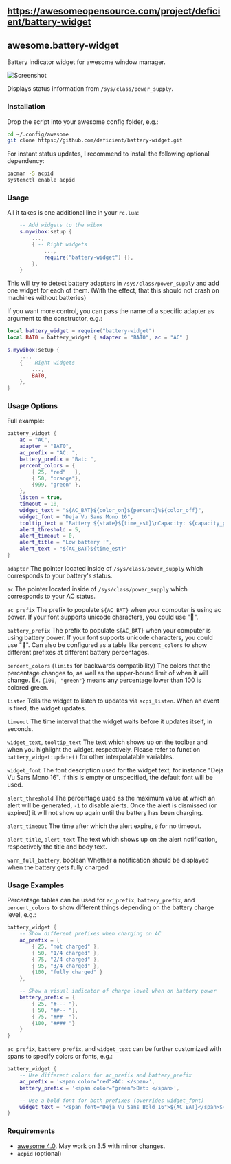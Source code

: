 ## https://awesomeopensource.com/project/deficient/battery-widget
## awesome.battery-widget

Battery indicator widget for awesome window manager.

![Screenshot](/screenshot.png?raw=true "Screenshot")

Displays status information from `/sys/class/power_supply`.


### Installation

Drop the script into your awesome config folder, e.g.:

```bash
cd ~/.config/awesome
git clone https://github.com/deficient/battery-widget.git
```

For instant status updates, I recommend to install the following optional
dependency:

```bash
pacman -S acpid
systemctl enable acpid
```


### Usage

All it takes is one additional line in your `rc.lua`:

```lua
    -- Add widgets to the wibox
    s.mywibox:setup {
        ...,
        { -- Right widgets
            ...,
            require("battery-widget") {},
        },
    }
```

This will try to detect battery adapters in `/sys/class/power_supply` and add
one widget for each of them. (With the effect, that this should not crash on
machines without batteries)

If you want more control, you can pass the name of a specific adapter as argument
to the constructor, e.g.:

```lua
local battery_widget = require("battery-widget")
local BAT0 = battery_widget { adapter = "BAT0", ac = "AC" }

s.mywibox:setup {
    ...,
    { -- Right widgets
        ...,
        BAT0,
    },
}
```

### Usage Options

Full example:

```lua
battery_widget {
    ac = "AC",
    adapter = "BAT0",
    ac_prefix = "AC: ",
    battery_prefix = "Bat: ",
    percent_colors = {
        { 25, "red"   },
        { 50, "orange"},
        {999, "green" },
    },
    listen = true,
    timeout = 10,
    widget_text = "${AC_BAT}${color_on}${percent}%${color_off}",
    widget_font = "Deja Vu Sans Mono 16",
    tooltip_text = "Battery ${state}${time_est}\nCapacity: ${capacity_percent}%",
    alert_threshold = 5,
    alert_timeout = 0,
    alert_title = "Low battery !",
    alert_text = "${AC_BAT}${time_est}"
}
```

`adapter`
The pointer located inside of `/sys/class/power_supply` which corresponds to your battery's status.

`ac`
The pointer located inside of `/sys/class/power_supply` which corresponds to your AC status.

`ac_prefix`
The prefix to populate `${AC_BAT}` when your computer is using ac power. If your font supports unicode characters, you could use "🔌".

`battery_prefix`
The prefix to populate `${AC_BAT}` when your computer is using battery power. If your font supports unicode characters, you could use "🔋". Can also be configured as a table like `percent_colors` to show different prefixes at different battery percentages.

`percent_colors` (`limits` for backwards compatibility)
The colors that the percentage changes to, as well as the upper-bound limit of when it will change. Ex. `{100, "green"}` means any percentage lower than 100 is colored green.

`listen`
Tells the widget to listen to updates via `acpi_listen`. When an event is fired, the widget updates.

`timeout`
The time interval that the widget waits before it updates itself, in seconds.

`widget_text`, `tooltip_text`
The text which shows up on the toolbar and when you highlight the widget, respectively. Please refer to function `battery_widget:update()` for other interpolatable variables.

`widget_font`
The font description used for the widget text, for instance "Deja Vu Sans Mono 16". If this is empty or unspecified, the default font will be used.

`alert_threshold`
The percentage used as the maximum value at which an alert will be generated, `-1` to disable alerts. Once the alert is dismissed (or expired) it will not show up again until the battery has been charging.

`alert_timeout`
The time after which the alert expire, `0` for no timeout.

`alert_title`, `alert_text`
The text which shows up on the alert notification, respectively the title and body text.

`warn_full_battery`, boolean
Whether a notification should be displayed when the battery gets fully charged

### Usage Examples

Percentage tables can be used for `ac_prefix`, `battery_prefix`, and `percent_colors` to show different things depending on the battery charge level, e.g.:

```lua
battery_widget {
    -- Show different prefixes when charging on AC
    ac_prefix = {
        { 25, "not charged" },
        { 50, "1/4 charged" },
        { 75, "2/4 charged" },
        { 95, "3/4 charged" },
        {100, "fully charged" }
    },

    -- Show a visual indicator of charge level when on battery power
    battery_prefix = {
        { 25, "#--- "},
        { 50, "##-- "},
        { 75, "###- "},
        {100, "#### "}
    }
}
```

`ac_prefix`, `battery_prefix`, and `widget_text` can be further customized with spans to specify colors or fonts, e.g.:

```lua
battery_widget {
    -- Use different colors for ac_prefix and battery_prefix
    ac_prefix = '<span color="red">AC: </span>',
    battery_prefix = '<span color="green">Bat: </span>',

    -- Use a bold font for both prefixes (overrides widget_font)
    widget_text = '<span font="Deja Vu Sans Bold 16">${AC_BAT}</span>${color_on}${percent}%${color_off}'
}
```

### Requirements

* [awesome 4.0](http://awesome.naquadah.org/). May work on 3.5 with minor changes.
* `acpid` (optional)

